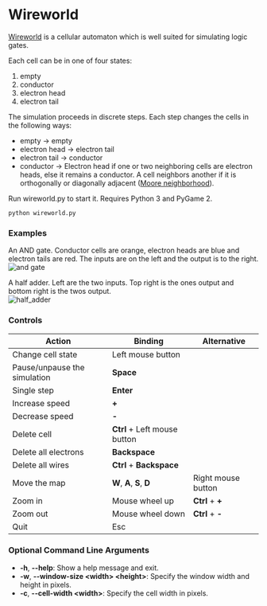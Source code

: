# Wireworld
[Wireworld](https://en.wikipedia.org/wiki/Wireworld) is a cellular automaton which is well suited for simulating logic gates.

Each cell can be in one of four states:
1. empty
2. conductor   
3. electron head
4. electron tail

The simulation proceeds in discrete steps. Each step changes the cells in the following ways:
- empty &rarr; empty
- electron head &rarr; electron tail
- electron tail &rarr; conductor
- conductor &rarr; Electron head if one or two neighboring cells are electron heads, else it remains a conductor. A cell neighbors another if it is orthogonally or diagonally adjacent ([Moore neighborhood](https://en.wikipedia.org/wiki/Moore_neighborhood)).

Run wireworld.py to start it. Requires Python 3 and PyGame 2.
```
python wireworld.py
```

### Examples
An AND gate. Conductor cells are orange, electron heads are blue and electron tails are red. The inputs are on the left and the output is to the right.  
![and gate](screenshot_and_gate.png)

A half adder. Left are the two inputs. Top right is the ones output and bottom right is the twos output.  
![half_adder](screenshot_half_adder.png)

### Controls
| Action | Binding | Alternative |
| --- | --- | --- |
| Change cell state | Left mouse button |  |
| Pause/unpause the simulation | **Space** |  |
| Single step | **Enter** |  |
| Increase speed | **+** |  |
| Decrease speed | **-** |  |
| Delete cell | **Ctrl** + Left mouse button |  |
| Delete all electrons | **Backspace** |  |
| Delete all wires | **Ctrl** + **Backspace** |  |
| Move the map | **W**, **A**, **S**, **D** | Right mouse button |
| Zoom in | Mouse wheel up | **Ctrl** + **+** |
| Zoom out | Mouse wheel down | **Ctrl** + **-** |
| Quit | Esc |  |


### Optional Command Line Arguments
- **-h**, **--help**: Show a help message and exit.
- **-w**, **--window-size \<width> \<height>**: Specify the window width and height in pixels.
- **-c**, **--cell-width \<width>**: Specify the cell width in pixels.
